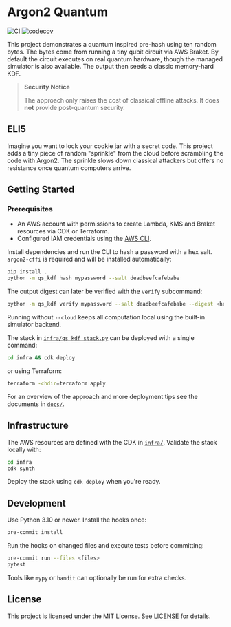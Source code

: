 # Argon2 Quantum

[![CI](https://github.com/KristopherKubicki/argon2_quantum/actions/workflows/ci.yml/badge.svg)](https://github.com/KristopherKubicki/argon2_quantum/actions/workflows/ci.yml)
[![codecov](https://codecov.io/gh/KristopherKubicki/argon2_quantum/graph/badge.svg?token=JuPPmkMFxR)](https://codecov.io/gh/KristopherKubicki/argon2_quantum)

This project demonstrates a quantum inspired pre-hash using ten random bytes.
The bytes come from running a tiny qubit circuit via AWS Braket. By default the
circuit executes on real quantum hardware, though the managed simulator is also
available. The output then seeds a classic memory-hard KDF.

> **Security Notice**
> 
> The approach only raises the cost of classical offline attacks. It does
> **not** provide post-quantum security.

## ELI5

Imagine you want to lock your cookie jar with a secret code. This project adds
a tiny piece of random "sprinkle" from the cloud before scrambling the code
with Argon2. The sprinkle slows down classical attackers but offers no
resistance once quantum computers arrive.

## Getting Started

### Prerequisites

- An AWS account with permissions to create Lambda, KMS and Braket resources via CDK or Terraform.
- Configured IAM credentials using the [AWS CLI](https://docs.aws.amazon.com/cli/).

Install dependencies and run the CLI to hash a password with a hex salt.
`argon2-cffi` is required and will be installed automatically:

```bash
pip install .
python -m qs_kdf hash mypassword --salt deadbeefcafebabe
```

The output digest can later be verified with the `verify` subcommand:

```bash
python -m qs_kdf verify mypassword --salt deadbeefcafebabe --digest <hex>
```

Running without `--cloud` keeps all computation local using the built-in
simulator backend.

The stack in [`infra/qs_kdf_stack.py`](infra/qs_kdf_stack.py) can be deployed
with a single command:

```bash
cd infra && cdk deploy
```

or using Terraform:

```bash
terraform -chdir=terraform apply
```

For an overview of the approach and more deployment tips see the documents in
[`docs/`](docs/).

## Infrastructure

The AWS resources are defined with the CDK in [`infra/`](infra/). Validate the
stack locally with:

```bash
cd infra
cdk synth
```

Deploy the stack using `cdk deploy` when you're ready.

## Development

Use Python 3.10 or newer. Install the hooks once:

```bash
pre-commit install
```

Run the hooks on changed files and execute tests before committing:

```bash
pre-commit run --files <files>
pytest
```

Tools like `mypy` or `bandit` can optionally be run for extra checks.

## License

This project is licensed under the MIT License. See [LICENSE](LICENSE) for
details.
